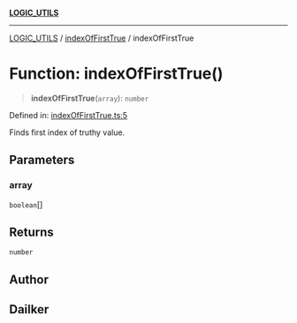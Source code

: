 [**LOGIC_UTILS**](../../README.md)

***

[LOGIC_UTILS](../../README.md) / [indexOfFirstTrue](../README.md) / indexOfFirstTrue

# Function: indexOfFirstTrue()

> **indexOfFirstTrue**(`array`): `number`

Defined in: [indexOfFirstTrue.ts:5](https://github.com/dailker/everyutil/blob/54be0bab567ca8e189c5982902c59f3b7981d51d/src/logic/indexOfFirstTrue.ts#L5)

Finds first index of truthy value.

## Parameters

### array

`boolean`[]

## Returns

`number`

## Author

## Dailker
